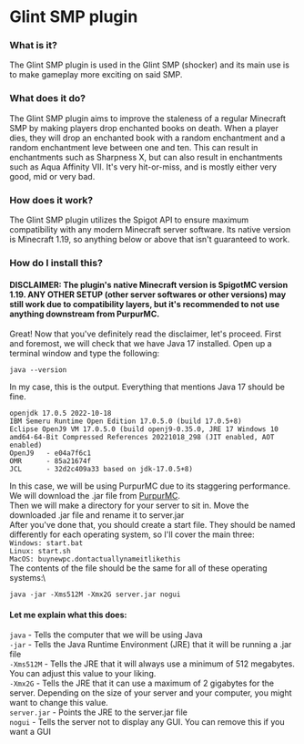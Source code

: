 # Glint SMP plugin
### What is it?
The Glint SMP plugin is used in the Glint SMP (shocker) and its main use is to make gameplay more exciting on said SMP.
### What does it do?
The Glint SMP plugin aims to improve the staleness of a regular Minecraft SMP by making players drop enchanted books on death. 
When a player dies, they will drop an enchanted book with a random enchantment and a random enchantment leve between one and ten.
This can result in enchantments such as Sharpness X, but can also result in enchantments such as Aqua Affinity VII. It's very hit-or-miss, 
and is mostly either very good, mid or very bad.
### How does it work?
The Glint SMP plugin utilizes the Spigot API to ensure maximum compatibility with any modern Minecraft server software. 
Its native version is Minecraft 1.19, so anything below or above that isn't guaranteed to work.
### How do I install this?
#### DISCLAIMER: The plugin's native Minecraft version is SpigotMC version 1.19. ANY OTHER SETUP (other server softwares or other versions) may still work due to compatibility layers, but it's recommended to not use anything downstream from PurpurMC.
Great! Now that you've definitely read the disclaimer, let's proceed.
First and foremost, we will check that we have Java 17 installed. Open up a terminal window and type the following:
```shell
java --version
```
In my case, this is the output. Everything that mentions Java 17 should be fine.
```shell
openjdk 17.0.5 2022-10-18
IBM Semeru Runtime Open Edition 17.0.5.0 (build 17.0.5+8)
Eclipse OpenJ9 VM 17.0.5.0 (build openj9-0.35.0, JRE 17 Windows 10 amd64-64-Bit Compressed References 20221018_298 (JIT enabled, AOT enabled)
OpenJ9   - e04a7f6c1
OMR      - 85a21674f
JCL      - 32d2c409a33 based on jdk-17.0.5+8)
```
In this case, we will be using PurpurMC due to its staggering performance. We will download the .jar file from [PurpurMC](https://www.purpurmc.org).\
Then we will make a directory for your server to sit in. Move the downloaded .jar file and rename it to server.jar\
After you've done that, you should create a start file. They should be named differently for each operating system, so I'll cover the main three:\
`Windows: start.bat`\
`Linux: start.sh`\
`MacOS: buynewpc.dontactuallynameitlikethis`\
The contents of the file should be the same for all of these operating systems:\
```shell
java -jar -Xms512M -Xmx2G server.jar nogui
```
#### Let me explain what this does:
`java` - Tells the computer that we will be using Java\
`-jar` - Tells the Java Runtime Environment (JRE) that it will be running a .jar file\
`-Xms512M` - Tells the JRE that it will always use a minimum of 512 megabytes. You can adjust this value to your liking.\
`-Xmx2G` - Tells the JRE that it can use a maximum of 2 gigabytes for the server. Depending on the size of your server and your computer, you might want to change this value.\
`server.jar` - Points the JRE to the server.jar file\
`nogui` - Tells the server not to display any GUI. You can remove this if you want a GUI
